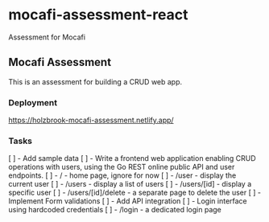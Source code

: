 # mocafi-assessment-react
Assessment for Mocafi

## Mocafi Assessment

This is an assessment for building a CRUD web app.

### Deployment

https://holzbrook-mocafi-assessment.netlify.app/

### Tasks

[ ] - Add sample data
[ ] - Write a frontend web application enabling CRUD operations with users, using the Go REST online public API and user endpoints.
    [ ] - / - home page, ignore for now
    [ ] - /user - display the current user
    [ ] - /users - display a list of users
    [ ] - /users/[id] - display a specific user
    [ ] - /users/[id]/delete - a separate page to delete the user
[ ] - Implement Form validations
[ ] - Add API integration
[ ] - Login interface using hardcoded credentials
[ ] - /login - a dedicated login page
